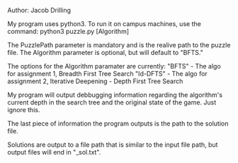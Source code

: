 Author: Jacob Drilling

My program uses python3.
To run it on campus machines, use the command:
    python3 puzzle.py <PuzzlePath> [Algorithm]

The PuzzlePath parameter is mandatory and is the realive path to the puzzle file.
The Algorithm parameter is optional, but will default to "BFTS."

The options for the Algorithm paramater are currently:
    "BFTS"    - The algo for assignment 1, Breadth First Tree Search
    "Id-DFTS" - The algo for assignment 2, Iterative Deepening - Depth First Tree Search 

My program will output debbugging information regarding the algorithm's current 
depth in the search tree and the original state of the game. Just ignore this.

The last piece of information the program outputs is the path to the 
solution file.

Solutions are output to a file path that is similar to the input file path, 
but output files will end in "_sol.txt".

